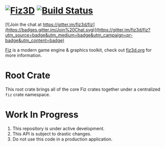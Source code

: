 # [![Fiz3D](http://fiz3d.org/static/media/logo_nopad_101x48.png)](https://fiz3d.org) [![Build Status](https://travis-ci.org/fiz3d/fiz.svg?branch=master)](https://travis-ci.org/fiz3d/fiz)

[![Join the chat at https://gitter.im/fiz3d/fiz](https://badges.gitter.im/Join%20Chat.svg)](https://gitter.im/fiz3d/fiz?utm_source=badge&utm_medium=badge&utm_campaign=pr-badge&utm_content=badge)

[Fiz](https://fiz3d.org) is a modern game engine & graphics toolkit, check out [fiz3d.org](https://fiz3d.org) for more information.

# Root Crate

This root crate brings all of the core Fiz crates together under a centralized `fiz` crate namespace.

# Work In Progress

1. This repository is under active development.
2. This API is subject to drastic changes.
3. Do not use this code in a production application.
